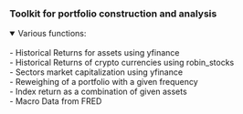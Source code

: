### Toolkit for portfolio construction and analysis
<details open>
<summary>Various functions:</summary>
<br>
- Historical Returns for assets using yfinance<br>
- Historical Returns of crypto currencies using robin_stocks<br>
- Sectors market capitalization using yfinance<br>
- Reweighing of a portfolio with a given frequency<br>
- Index return as a combination of given assets<br>
- Macro Data from FRED

</details>
